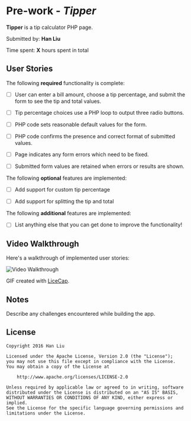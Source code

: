 # Pre-work - *Tipper*

**Tipper** is a tip calculator PHP page.

Submitted by: **Han Liu**

Time spent: **X** hours spent in total

## User Stories

The following **required** functionality is complete:

* [ ] User can enter a bill amount, choose a tip percentage, and submit the form to see the tip and total values.

* [ ] Tip percentage choices use a PHP loop to output three radio buttons.

* [ ] PHP code sets reasonable default values for the form.

* [ ] PHP code confirms the presence and correct format of submitted values.

* [ ] Page indicates any form errors which need to be fixed.

* [ ] Submitted form values are retained when errors or results are shown.

The following **optional** features are implemented:

* [ ] Add support for custom tip percentage

* [ ] Add support for splitting the tip and total

The following **additional** features are implemented:

* [ ] List anything else that you can get done to improve the functionality!

## Video Walkthrough

Here's a walkthrough of implemented user stories:

<img src='http://i.imgur.com/link/to/your/gif/file.gif' title='Video Walkthrough' width='' alt='Video Walkthrough' />

GIF created with [LiceCap](http://www.cockos.com/licecap/).

## Notes

Describe any challenges encountered while building the app.

## License

    Copyright 2016 Han Liu

    Licensed under the Apache License, Version 2.0 (the "License");
    you may not use this file except in compliance with the License.
    You may obtain a copy of the License at

        http://www.apache.org/licenses/LICENSE-2.0

    Unless required by applicable law or agreed to in writing, software
    distributed under the License is distributed on an "AS IS" BASIS,
    WITHOUT WARRANTIES OR CONDITIONS OF ANY KIND, either express or implied.
    See the License for the specific language governing permissions and
    limitations under the License.
